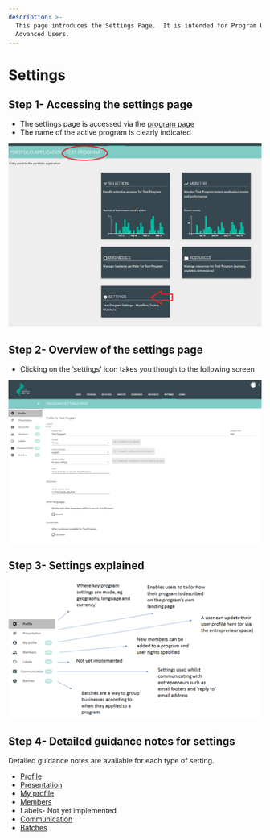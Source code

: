 ```yaml
---
description: >-
  This page introduces the Settings Page.  It is intended for Program Users and
  Advanced Users.
---
```


# Settings

## Step 1- Accessing the settings page

* The settings page is accessed via the [program page](https://program-user-docs.preignition.org/~/edit/primary/users-program-and-advanced/portfolio)
* The name of the active program is clearly indicated

![](../../../.gitbook/assets/image-29.png)

## Step 2- Overview of the settings page

* Clicking on the ‘settings’ icon takes you though to the following screen

![](../../../.gitbook/assets/image%20%2828%29.png)

## Step 3- Settings explained

![](../../../.gitbook/assets/image-19.png)

## Step 4- Detailed guidance notes for settings

Detailed guidance notes are available for each type of setting.

* [Profile](https://program-user-docs.preignition.org/~/edit/primary/users-program-and-advanced/portfolio/settings/profile)
* [Presentation](https://program-user-docs.preignition.org/~/edit/primary/users-program-and-advanced/portfolio/settings/presentation)
* [My profile](https://program-user-docs.preignition.org/~/edit/primary/users-program-and-advanced/portfolio/settings/my-profile)
* [Members](https://program-user-docs.preignition.org/~/edit/primary/users-program-and-advanced/portfolio/settings/members)
* Labels- Not yet implemented
* [Communication](https://program-user-docs.preignition.org/~/edit/primary/users-program-and-advanced/portfolio/settings/communication)
* [Batches](https://program-user-docs.preignition.org/~/edit/primary/users-program-and-advanced/portfolio/settings/batches)

